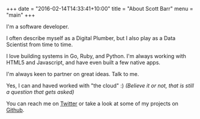 +++
date = "2016-02-14T14:33:41+10:00"
title = "About Scott Barr"
menu = "main"
+++

I'm a software developer.

I often describe myself as a Digital Plumber, but I also play as a
Data Scientist from time to time.

I love building systems in Go, Ruby, and Python. I'm always working
with HTML5 and Javascript, and have even built a few native apps.

I'm always keen to partner on great ideas. Talk to me.

Yes, I can and haved worked with "the cloud" :) *(Believe it or not, that is still a question that gets asked)*

You can reach me on [Twitter](https://twitter.com/scottjbarr) or take a look at
some of my projects on [Github](https://github.com/scottjbarr).
